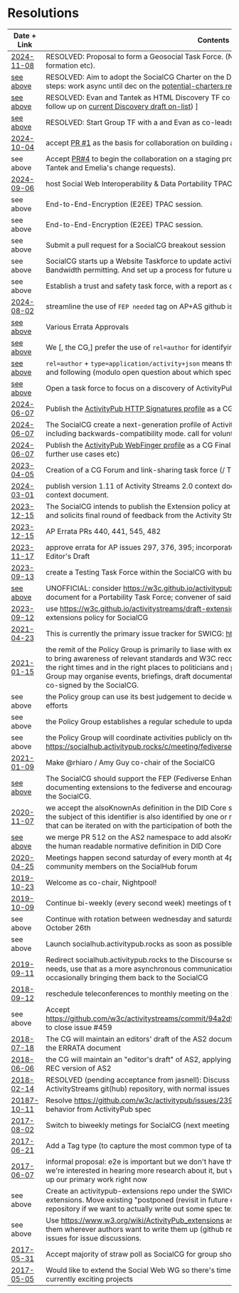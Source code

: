 # Resolutions

| Date + Link | Contents |
|---|---|
|[2024-11-08](./2024-10-04/README.md#location-task-force-proposal)|RESOLVED: Proposal to form a Geosocial Task Force. (Next steps: Mailing list post about its formation etc).|
|[see above](./2024-10-04/README.md)|RESOLVED: Aim to adopt the SocialCG Charter on the December call. [(not in the minutes:) Next steps: work async until dec on the [potential-charters repo](https://github.com/swicg/potential-charters/pulls)]|
|[see above](./2024-10-04/README.md)|RESOLVED: Evan and Tantek as HTML Discovery TF co-chairs. [(not in the minutes:) next steps: follow up on [current Discovery draft on-list](https://lists.w3.org/Archives/Public/public-swicg/2024Nov/0041.html)) ]|
|[see above](./2024-10-04/README.md)|RESOLVED: Start Group TF with a and Evan as co-leads [next steps?]|
|[2024-10-04](./2024-10-04/README.md)|accept [PR #1](https://github.com/swicg/potential-charters/pull/1) as the basis for collaboration on building a CG charter|
|see above|Accept [PR#4](https://github.com/swicg/potential-charters/pull/4) to begin the collaboration on a staging process for CG/WG workflows (conditional on Tantek and Emelia's change requests).|
|[2024-09-06](./2024-09-06/README.md)|host Social Web Interoperability & Data Portability TPAC session|
|see above|End-to-End-Encryption (E2EE) TPAC session.|
|see above|End-to-End-Encryption (E2EE) TPAC session.|
|see above|Submit a pull request for a SocialCG breakout session|
|see above|SocialCG starts up a Website Taskforce to update activitypub.rocks and as2.rocks (only). Bandwidth permitting. And set up a process for future updates.|
|see above|Establish a trust and safety task force, with a report as only deliverable for now, with more TBD.|
|[2024-08-02](https://github.com/swicg/meetings/tree/main/2024-08-02#process-question--needs-fep-handling)|streamline the use of `FEP needed` tag on AP+AS github issues using [GH](https://github.com/w3c/activitypub/commit/813db27250521d89449b876658a614b7cde349ba) [automations](https://github.com/w3c/activitystreams/commit/6880c92381cd5e3518651a1135ed819ef4828368)|
|[see above](./2024-08-02/README.md#issue-triage---issues-requiring-community-input)|Various Errata Approvals|
|[see above](./2024-08-02/README.md#new-task-force-to-clarify-discovery-mechanics)|We [, the CG,] prefer the use of `rel=author` for identifying authors of web resources.|
|[see above](./2024-08-02/README.md#new-task-force-to-clarify-discovery-mechanics)|`rel=author` + `type=application/activity+json` means that the `href` supports ActivityPub discovery and following (modulo open question about which specific discovery mechanisms)|
|[see above](./2024-08-02/README.md#new-task-force-to-clarify-discovery-mechanics)|Open a task force to focus on a discovery of ActivityPub actors and objects from HTML.|
|[2024-06-07](https://github.com/swicg/meetings/tree/main/2024-05-07#tf-reports)|Publish the [ActivityPub HTTP Signatures profile](https://swicg.github.io/activitypub-http-signature/) as a CG Final report.|
|[2024-06-07](https://github.com/swicg/meetings/tree/main/2024-05-07#tf-reports)|The SocialCG create a next-generation profile of ActivityPub and HTTP Message Signatures including backwards-compatibility mode. call for volunteers to edit and write the report ongoing.|
|[2024-06-07](https://github.com/swicg/meetings/tree/main/2024-05-07#tf-reports)|Publish the [ActivityPub WebFinger profile](https://swicg.github.io/activitypub-webfinger/) as a CG Final report. Wind down WebFinger TF (until further use cases etc)|
|[2023-04-05](./2024-04-05/README.md#forum-and-link-sharing-task-force)|Creation of a CG Forum and link-sharing task force (/ Threadiverse TF)|
|[2024-03-01](https://www.w3.org/2024/03/01-social-minutes.html#r01)|publish version 1.11 of Activity Streams 2.0 context document based on current state of the context document.|
|[2023-12-15](https://github.com/swicg/meetings/tree/main/2023-12-15#topic-extensions-policy)|The SocialCG intends to publish the Extension policy at https://swicg.github.io/extensions-policy/ and solicits final round of feedback from the Activity Streams 2.0 community.|
|[2023-12-15](https://github.com/swicg/meetings/tree/main/2023-12-15#topic-issue-processing)|AP Errata PRs 440, 441, 545, 482|
|[2023-11-17](https://github.com/swicg/meetings/tree/main/2023-11-17#notes)|approve errata for AP issues 297, 376, 395; incorporate consensually-approved errata to date into Editor's Draft|
|[2023-09-13](https://www.w3.org/2023/09/13-socialweb-test-suite-minutes.html#ResolutionSummary)|create a Testing Task Force within the SocialCG with bumblefudge as Task Force Lead|
|[see above](https://www.w3.org/2023/09/13-social-minutes.html)|UNOFFICIAL: consider https://w3c.github.io/activitypub/data-portability-report.html as an input document for a Portability Task Force; convener of said still sought|
|[2023-09-12](https://www.w3.org/2023/09/12-social-minutes.html#ResolutionSummary)|use https://w3c.github.io/activitystreams/draft-extensions-policy.html as a draft of a report for an extensions policy for SocialCG|
|[2021-04-23](https://www.w3.org/2021/04/23-social-minutes.html#t03)|This is currently the primary issue tracker for SWICG: https://github.com/swicg/general/issues/|
|[2021-01-15](https://www.w3.org/2021/01/15-social-minutes.html#ResolutionSummary)|the remit of the Policy Group is primarily to liase with existing digital/tech political lobbying groups to bring awareness of relevant standards and W3C recommendations which can then be relayed at the right times and in the right places to politicians and policy makers. As part of this, the Policy Group may organise events, briefings, draft documentation, proposals, or open letters which can be co-signed by the SocialCG.|
|see above|the Policy group can use its best judgement to decide which relevant groups to reach out to in its efforts|
|see above|the Policy Group establishes a regular schedule to update the wider SocialCG with anything new.|
|see above|the Policy Group will coordinate activities publicly on the SocialHub forum. ( See here: https://socialhub.activitypub.rocks/c/meeting/fediverse-policy/59 )|
|[2021-01-09](https://www.w3.org/2021/01/09-social-minutes.html#t01)|Make @rhiaro / Amy Guy co-chair of the SocialCG|
|[see above](https://www.w3.org/2021/01/09-social-minutes.html#t02)|The SocialCG should support the FEP (Fediverse Enhancement Proposal) process as a way of documenting extensions to the fediverse and encourage bringing FEP proposals for discussion to the SocialCG.|
|[2020-11-07](https://www.w3.org/2020/11/07-social-minutes.html#ResolutionSummary)|we accept the alsoKnownAs definition in the DID Core spec ("This relationship is a statement that the subject of this identifier is also identified by one or more other identifiers. ") as a starting point that can be iterated on with the participation of both the DID and SocialCG communities|
|[see above](https://www.w3.org/2020/11/07-social-minutes.html#ResolutionSummary)|we merge PR 512 on the AS2 namespace to add alsoKnownAs to the jsonld context, and point to the human readable normative definition in DID Core|
|[2020-04-25](https://www.w3.org/2020/04/25-social-minutes.html#ResolutionSummary)|Meetings happen second saturday of every month at 4pm UTC, and are announced/scheduled by community members on the SocialHub forum|
|[2019-10-23](https://www.w3.org/wiki/SocialCG/2019-10-23)|Welcome as co-chair, Nightpool!|
|[2019-10-09](https://www.w3.org/wiki/SocialCG/2019-10-09/minutes)|Continue bi-weekly (every second week) meetings of the SocialCG for the interim|
|see above|Continue with rotation between wednesday and saturday meetings, with next meeting occuring on October 26th|
|see above|Launch socialhub.activitypub.rocks as soon as possible (hellekin: it's online :) )|
|[2019-09-11](https://www.w3.org/wiki/SocialCG/2019-09-11/minutes)|Redirect socialhub.activitypub.rocks to the Discourse server for discussing ActivityPub-specific needs, use that as a more asynchronous communication platform for discussing AP topics, occasionally bringing them back to the SocialCG|
|[2018-09-12](https://www.w3.org/wiki/SocialCG/2018-09-12/minutes)|reschedule teleconferences to monthly meeting on the 2nd Wednesday of the month|
|see above|Accept https://github.com/w3c/activitystreams/commit/94a2dfad623a663dd206f4de2505c1c75c54f84e to close issue #459|
|[2018-07-18](https://www.w3.org/wiki/SocialCG/2018-07-18/minutes)|The CG will maintain an editors' draft of the AS2 document, applying the editorial changes listed in the ERRATA document|
|[2018-06-06](https://www.w3.org/wiki/SocialCG/2018-06-06/minutes)|the CG will maintain an "editor's draft" of AS2, applying only the existing errata changes to the final REC version of AS2|
|[2018-02-14](https://www.w3.org/wiki/SocialCG/2018-02-14/minutes)|RESOLVED (pending acceptance from jasnell): Discuss and curate ActivityStreams extensions in the ActivityStreams git(hub) repository, with normal issues / PRs, etc|
|[20187-10-11](https://www.w3.org/wiki/SocialCG/2017-10-11/minutes)|Resolve https://github.com/w3c/activitypub/issues/239 by removing mediaUpload and specified behavior from ActivityPub spec|
|[2017-08-02](https://www.w3.org/wiki/SocialCG/2017-08-02/minutes)|Switch to biweekly metings for SocialCG (next meeting starting on 08-16-2017)|
|[2017-06-21](https://www.w3.org/wiki/SocialCG/2017-06-21/minutes)|Add a Tag type (to capture the most common type of tags, and distinguish from Mention/etc)|
|[2017-06-07](https://www.w3.org/wiki/SocialCG/2017-06-07/minutes)|informal proposal: e2e is important but we don't have the expertise / experience to do it right now, we're interested in hearing more research about it, but we don't have the bandwidth to make it take up our primary work right now|
|see above|Create an activitypub-extensions repo under the SWICG GitHub org in order to discuss AP extensions. Move existing "postponed (revisit in future effort)" discussions there. Create a separate repository if we want to actually write out some spec text for an extension.|
|see above|Use https://www.w3.org/wiki/ActivityPub_extensions as the directory for extensions that links to them wherever authors want to write them up (github repo, wiki, personal site), and then use github issues for issue discussions.|
|[2017-05-31](https://www.w3.org/wiki/SocialCG/2017-05-31/minutes)|Accept majority of straw poll as SocialCG for group shortname.|
|[2017-05-05](https://www.w3.org/wiki/SWICG/2017-05-05/minutes#Summary_of_Resolutions)|Would like to extend the Social Web WG so there's time to update ActivityPub, to take into account currently exciting projects|
